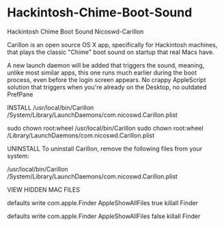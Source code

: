 # Hackintosh-Chime-Boot-Sound

Hackintosh Chime Boot Sound
Nicoswd-Carillon

Carillon is an open source OS X app, specifically for Hackintosh machines, that plays the classic "Chime" boot sound on startup that real Macs have.

A new launch daemon will be added that triggers the sound, meaning, unlike most similar apps, this one runs much earlier during the boot process, even before the login screen appears. No crappy AppleScript solution that triggers when you're already on the Desktop, no outdated PrefPane

INSTALL 
/usr/local/bin/Carillon 
/System/Library/LaunchDaemons/com.nicoswd.Carillon.plist

sudo chown root:wheel /usr/local/bin/Carillon 
sudo chown root:wheel /Library/LaunchDaemons/com.nicoswd.Carillon.plist

UNINSTALL To uninstall Carillon, remove the following files from your system:
 
/usr/local/bin/Carillon 
/System/Library/LaunchDaemons/com.nicoswd.Carillon.plist

VIEW HIDDEN MAC FILES

defaults write com.apple.Finder AppleShowAllFiles true killall Finder

defaults write com.apple.Finder AppleShowAllFiles false killall Finder








